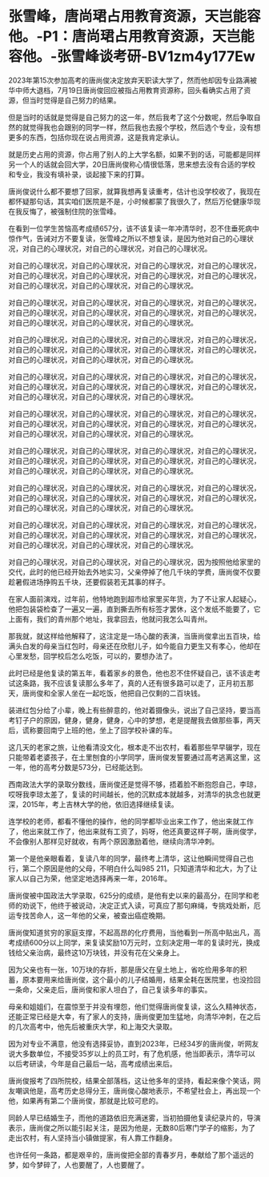 # 张雪峰，唐尚珺占用教育资源，天岂能容他。-P1：唐尚珺占用教育资源，天岂能容他。-张雪峰谈考研-BV1zm4y177Ew

2023年第15次参加高考的唐尚俊决定放弃天职读大学了，然而他却因专业路满被华中师大退档，7月19日唐尚俊回应被指占用教育资源称，回头看确实占用了资源，但当时觉得是自己努力的结果。

但是当时的话就是觉得是自己努力的这一年，然后我考了这个分数呢，然后争取自然的就觉得我也会跟别的同学一样，然后我也去报个学校，然后选个专业，没有想更多的东西，包括你现在说占用资源，这是我肯定承认。

就是历史占用的资源，你占用了别人的上大学名额，如果不到的话，可能都是同样另一个人的话就会回大学，20日唐尚俊称心情很低落，思来想去没有合适的学校和专业，我没有填补录，谈起接下来的打算。

唐尚俊说什么都不要想了回家，就算我想再复读重考，估计也没学校收了，我现在都怀疑那句话，其实咱们医院是不是，小时候都蒙了我很久了，然后万伦健康华现在我反悔了，被强制住院的张雪峰。

在看到一位学生苦恼高考成绩657分，该不该复读一年冲清华时，忍不住垂死病中惊作气，告诫对方不要复读，张雪峰之所以不想复读，是因为他对自己的心理状况，对自己的心理状况，对自己的心理状况，对自己的心理状况。

对自己的心理状况，对自己的心理状况，对自己的心理状况，对自己的心理状况，对自己的心理状况，对自己的心理状况，对自己的心理状况，对自己的心理状况，对自己的心理状况，对自己的心理状况，对自己的心理状况。

对自己的心理状况，对自己的心理状况，对自己的心理状况，对自己的心理状况，对自己的心理状况，对自己的心理状况，对自己的心理状况，对自己的心理状况，对自己的心理状况，对自己的心理状况，对自己的心理状况。

对自己的心理状况，对自己的心理状况，对自己的心理状况，对自己的心理状况，对自己的心理状况，对自己的心理状况，对自己的心理状况，对自己的心理状况，对自己的心理状况，对自己的心理状况，对自己的心理状况。

对自己的心理状况，对自己的心理状况，对自己的心理状况，对自己的心理状况，对自己的心理状况，对自己的心理状况，对自己的心理状况，对自己的心理状况，对自己的心理状况，对自己的心理状况，对自己的心理状况。

对自己的心理状况，对自己的心理状况，对自己的心理状况，对自己的心理状况，对自己的心理状况，对自己的心理状况，对自己的心理状况，对自己的心理状况，对自己的心理状况，对自己的心理状况，对自己的心理状况。

对自己的心理状况，对自己的心理状况，对自己的心理状况，对自己的心理状况，对自己的心理状况，对自己的心理状况，对自己的心理状况，对自己的心理状况，对自己的心理状况，对自己的心理状况，对自己的心理状况。

对自己的心理状况，对自己的心理状况，对自己的心理状况，对自己的心理状况，对自己的心理状况，对自己的心理状况，对自己的心理状况，对自己的心理状况，对自己的心理状况，对自己的心理状况，对自己的心理状况。

对自己的心理状况，对自己的心理状况，对自己的心理状况，对自己的心理状况，对自己的心理状况，对自己的心理状况，对自己的心理状况，对自己的心理状况，对自己的心理状况，对自己的心理状况，对自己的心理状况。

对自己的心理状况，对自己的心理状况，对自己的心理状况，因为按照他给家里的交代，此时的他已经开始去外地实习，父亲停掉了他几千块的学费，唐尚俊不仅要趁暑假进场挣购五千块，还要假装若无其事的样子。

在家人面前演戏，过年前，他特地跑到超市给家里买年货，为了不让家人起疑心，他把包装袋检查了一遍又一遍，直到撕去所有标签才罢休，这个发纸不能要了，它上面有，我们的青州那个地址，我拿回去，他就问我怎么叫青州。

那我就，就这样给他解释了，这注定是一场心酸的表演，当唐尚俊拿出五百块，给满头白发的母亲当红包时，母亲还在欣慰儿子，如今能自力更生又有孝心，他却在心里发愁，回学校后怎么吃饭，可以的，要想办法了。

此时已经是他复读的第五年，看着家乡的景色，他也忍不住怀疑自己，该不该走考试这条路，我不应该复读那么多年了，真的人还有很多路可以走了，正月初五那天，唐尚俊和全家人坐在一起吃饭，他把自己仅剩的二百块钱。

装进红包分给了小辈，晚上有些醉意的，他对着摄像头，说出了自己坚持，要当高考钉子户的原因，健身，健身，健身，心中的梦想，老是提醒我去做那些事，两天后，谎称要回南宁上班的他，坐上了回学校补课的车。

这几天的老家之旅，让他看清没文化，根本走不出农村，看着那些早早辍学，现在只能带着老婆孩子，在土里刨食的小学同学，唐尚俊发誓要通过高考逃离这里，这一年，他的高考分数是573分，已经能达到。

西南政法大学的录取分数线，唐尚俊还是觉得不够，捂着脸不断抱怨自己，李琼，哎呀我李琼太差了，复读的时间越长，他的沉默成本就越多，对清华的执念也就更深，2015年，考上吉林大学的他，依旧选择继续复读。

连学校的老师，都看不懂他的操作，他的同学都毕业出来工作了，他出来就工作了，他出来就工作了，他出来就有工资了，妈呀，他还真要这样子啊，唐尚俊学，不会像别人那样见好就收，有两个原因激励着他，继续向清华冲刺。

第一个是他亲眼看着，复读八年的同学，最终考上清华，这让他瞬间觉得自己也行，第二个原因是他的父母，不明白什么叫985 211，只知道清华和北大，为了让家人以自己为荣，他坚定地选择再来一年，2016年。

唐尚俊被中国政法大学录取，625分的成绩，是他有史以来的最高分，在同学和老师的劝说下，他终于被说动，决定正式入读，可真应了那句麻绳，专挑戏处断，厄运专找苦命人，这一年他的父亲，被查出癌症晚期。

唐尚俊知道贫穷的家庭支撑，不起高昂的化疗费用，当他看到一所高中贴出凡，高考成绩600分以上同学，来复读奖励10万元时，立刻决定用一年的复读时光，换成钱给父亲治病，最终这10万块钱，并没有花在父亲身上。

因为父亲也有一张，10万块的存折，那是唐父在皇土地上，省吃俭用多年的积蓄，原本要用来给唐尚俊，这个最小的儿子结婚用，结果全耗在医院里，也没捡回一条命，父亲走后，唐尚俊和家人坦白了，自己复读多年的事实。

母亲和姐姐们，在震惊至于并没有埋怨，他们觉得唐尚俊复读，这么久精神状态，还能正常已经是大幸，有了家人的支持，唐尚俊更加生猛地，向清华冲刺，在之后的几次高考中，他先后被重庆大学，和上海交大录取。

因为对专业不满意，他没有选择妥协，直到2023年，已经34岁的唐尚俊，听网友说大多数单位，不接受35岁以上的员工时，有了危机感，他当即表示，清华可以以后考研读，今年是自己最后一站，高考成绩出来后。

唐尚俊报考了四所院校，结果全部落档，这让他多年的坚持，看起来像个笑话，网友嘲讽他是，高考历史总得分王，唐尚俊心酸地表示，不希望社会上，再出现一个他，如果再有第二个唐尚俊，那就是比较可悲的。

同龄人早已结婚生子，而他的道路依旧充满迷雾，当初拍摄他复读纪录片的，导演表示，唐尚俊之所以能引起关注，是因为他是，无数80后寒门学子的缩影，为了走出农村，有人坚持当小镇做提家，有人靠工作翻身。

也许任何一条路，都是艰辛的，唐尚俊把全部的青春岁月，奉献给了那个遥远的梦，如今梦碎了，人也要醒了，人也要醒了。